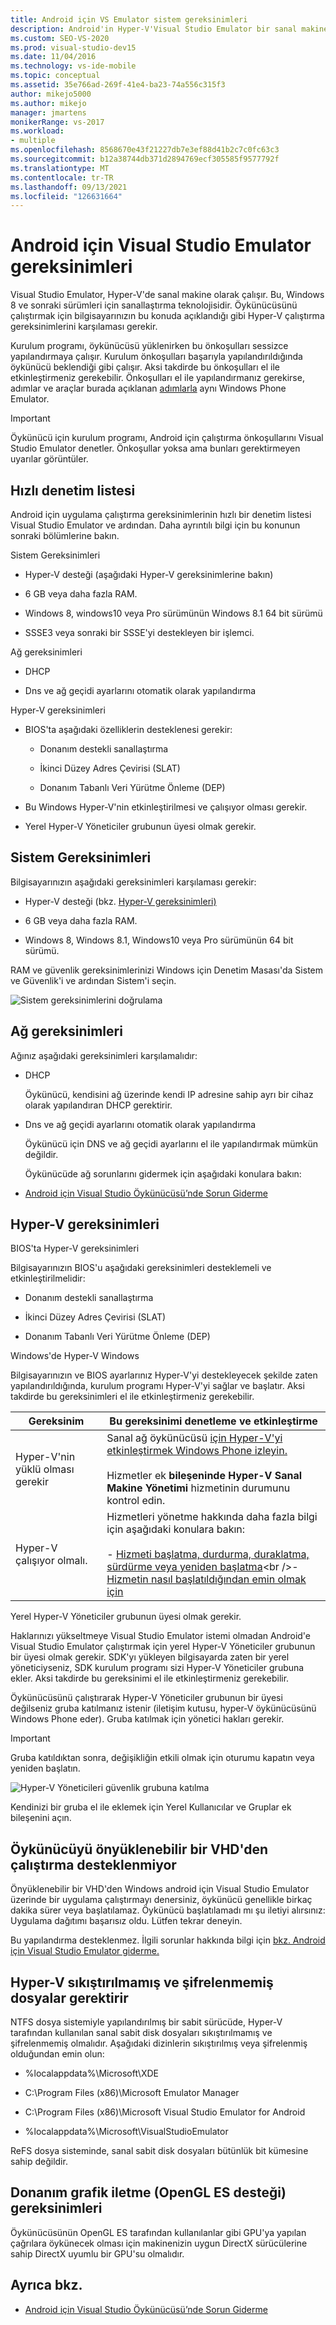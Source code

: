 ```yaml
---
title: Android için VS Emulator sistem gereksinimleri
description: Android'in Hyper-V'Visual Studio Emulator bir sanal makine olarak çalışması için gereken sistem gereksinimleri hakkında bilgi edinebilirsiniz.
ms.custom: SEO-VS-2020
ms.prod: visual-studio-dev15
ms.date: 11/04/2016
ms.technology: vs-ide-mobile
ms.topic: conceptual
ms.assetid: 35e766ad-269f-41e4-ba23-74a556c315f3
author: mikejo5000
ms.author: mikejo
manager: jmartens
monikerRange: vs-2017
ms.workload:
- multiple
ms.openlocfilehash: 8568670e43f21227db7e3ef88d41b2c7c0fc63c3
ms.sourcegitcommit: b12a38744db371d2894769ecf305585f9577792f
ms.translationtype: MT
ms.contentlocale: tr-TR
ms.lasthandoff: 09/13/2021
ms.locfileid: "126631664"
---
```

# <a name="system-requirements-for-the-visual-studio-emulator-for-android"></a>Android için Visual Studio Emulator gereksinimleri

Visual Studio Emulator, Hyper-V'de sanal makine olarak çalışır. Bu, Windows 8 ve sonraki sürümleri için sanallaştırma teknolojisidir. Öykünücüsünü çalıştırmak için bilgisayarınızın bu konuda açıklandığı gibi Hyper-V çalıştırma gereksinimlerini karşılaması gerekir.

Kurulum programı, öykünücüsü yüklenirken bu önkoşulları sessizce yapılandırmaya çalışır. Kurulum önkoşulları başarıyla yapılandırıldığında öykünücü beklendiği gibi çalışır. Aksi takdirde bu önkoşulları el ile etkinleştirmeniz gerekebilir. Önkoşulları el ile yapılandırmanız gerekirse, adımlar ve araçlar burada açıklanan [adımlarla](/previous-versions/windows/apps/jj863509\(v=vs.105\)) aynı Windows Phone Emulator.

> [!IMPORTANT]
> Öykünücü için kurulum programı, Android için çalıştırma önkoşullarını Visual Studio Emulator denetler. Önkoşullar yoksa ama bunları gerektirmeyen uyarılar görüntüler.

## <a name="quick-checklist"></a><a name="Checklist"></a> Hızlı denetim listesi

Android için uygulama çalıştırma gereksinimlerinin hızlı bir denetim listesi Visual Studio Emulator ve ardından. Daha ayrıntılı bilgi için bu konunun sonraki bölümlerine bakın.

Sistem Gereksinimleri

- Hyper-V desteği (aşağıdaki Hyper-V gereksinimlerine bakın)

- 6 GB veya daha fazla RAM.

- Windows 8, windows10 veya Pro sürümünün Windows 8.1 64 bit sürümü

- SSSE3 veya sonraki bir SSSE'yi destekleyen bir işlemci.

Ağ gereksinimleri

- DHCP

- Dns ve ağ geçidi ayarlarını otomatik olarak yapılandırma

Hyper-V gereksinimleri

- BIOS'ta aşağıdaki özelliklerin desteklenesi gerekir:

  - Donanım destekli sanallaştırma

  - İkinci Düzey Adres Çevirisi (SLAT)

  - Donanım Tabanlı Veri Yürütme Önleme (DEP)

- Bu Windows Hyper-V'nin etkinleştirilmesi ve çalışıyor olması gerekir.

- Yerel Hyper-V Yöneticiler grubunun üyesi olmak gerekir.

## <a name="system-requirements"></a>Sistem Gereksinimleri
 Bilgisayarınızın aşağıdaki gereksinimleri karşılaması gerekir:

- Hyper-V desteği (bkz. [Hyper-V gereksinimleri)](#hyper-v-requirements)

- 6 GB veya daha fazla RAM.

- Windows 8, Windows 8.1, Windows10 veya Pro sürümünün 64 bit sürümü.

RAM ve güvenlik gereksinimlerinizi Windows için Denetim Masası'da Sistem ve Güvenlik'i ve ardından Sistem'i seçin.

![Sistem gereksinimlerini doğrulama](../cross-platform/media/android_emu_system_requirements.png "Android_Emu_System_Requirements")

## <a name="network-requirements"></a>Ağ gereksinimleri

Ağınız aşağıdaki gereksinimleri karşılamalıdır:

- DHCP

   Öykünücü, kendisini ağ üzerinde kendi IP adresine sahip ayrı bir cihaz olarak yapılandıran DHCP gerektirir.

- Dns ve ağ geçidi ayarlarını otomatik olarak yapılandırma

   Öykünücü için DNS ve ağ geçidi ayarlarını el ile yapılandırmak mümkün değildir.

  Öykünücüde ağ sorunlarını gidermek için aşağıdaki konulara bakın:

- [Android için Visual Studio Öykünücüsü’nde Sorun Giderme](../cross-platform/troubleshooting-the-visual-studio-emulator-for-android.md)

## <a name="hyper-v-requirements"></a>Hyper-V gereksinimleri

BIOS'ta Hyper-V gereksinimleri

Bilgisayarınızın BIOS'u aşağıdaki gereksinimleri desteklemeli ve etkinleştirilmelidir:

- Donanım destekli sanallaştırma

- İkinci Düzey Adres Çevirisi (SLAT)

- Donanım Tabanlı Veri Yürütme Önleme (DEP)

Windows'de Hyper-V Windows

Bilgisayarınızın ve BIOS ayarlarınız Hyper-V'yi destekleyecek şekilde zaten yapılandırıldığında, kurulum programı Hyper-V'yi sağlar ve başlatır. Aksi takdirde bu gereksinimleri el ile etkinleştirmeniz gerekebilir.

|Gereksinim|Bu gereksinimi denetleme ve etkinleştirme|
|-----------------|----------------------------------------------|
|Hyper-V'nin yüklü olması gerekir|Sanal ağ öykünücüsü [için Hyper-V'yi etkinleştirmek Windows Phone izleyin.](/previous-versions/windows/apps/jj863509(v=vs.105))<br /><br /> Hizmetler ek **bileşeninde Hyper-V Sanal Makine Yönetimi** hizmetinin durumunu kontrol edin.|
|Hyper-V çalışıyor olmalı.|Hizmetleri yönetme hakkında daha fazla bilgi için aşağıdaki konulara bakın:<br /><br /> -   [Hizmeti başlatma, durdurma, duraklatma, sürdürme veya yeniden başlatma](https://technet.microsoft.com/library/cc736564\(v=WS.10\).aspx)<br />-   [Hizmetin nasıl başlatıldığından emin olmak için](https://technet.microsoft.com/%20library/cc739213\(v=ws.10\))|

 Yerel Hyper-V Yöneticiler grubunun üyesi olmak gerekir.

 Haklarınızı yükseltmeye Visual Studio Emulator istemi olmadan Android'e Visual Studio Emulator çalıştırmak için yerel Hyper-V Yöneticiler grubunun bir üyesi olmak gerekir. SDK'yı yükleyen bilgisayarda zaten bir yerel yöneticiyseniz, SDK kurulum programı sizi Hyper-V Yöneticiler grubuna ekler. Aksi takdirde bu gereksinimi el ile etkinleştirmeniz gerekebilir.

 Öykünücüsünü çalıştırarak Hyper-V Yöneticiler grubunun bir üyesi değilseniz gruba katılmanız istenir (iletişim kutusu, hyper-V öykünücüsünü Windows Phone eder). Gruba katılmak için yönetici hakları gerekir.

> [!IMPORTANT]
> Gruba katıldıktan sonra, değişikliğin etkili olmak için oturumu kapatın veya yeniden başlatın.

 ![Hyper&#45;V Yöneticileri güvenlik grubuna katılma](../cross-platform/media/android_emu_hyperv_admin.png "Android_Emu_HyperV_Admin")

 Kendinizi bir gruba el ile eklemek için Yerel Kullanıcılar ve Gruplar ek bileşenini açın.

## <a name="running-the-emulator-from-a-bootable-vhd-is-not-supported"></a>Öykünücüyü önyüklenebilir bir VHD'den çalıştırma desteklenmiyor
 Önyüklenebilir bir VHD'den Windows android için Visual Studio Emulator üzerinde bir uygulama çalıştırmayı denersiniz, öykünücü genellikle birkaç dakika sürer veya başlatılamaz. Öykünücü başlatılamadı mı şu iletiyi alırsınız: Uygulama dağıtımı başarısız oldu. Lütfen tekrar deneyin.

 Bu yapılandırma desteklenmez. İlgili sorunlar hakkında bilgi için [bkz. Android için Visual Studio Emulator giderme.](../cross-platform/troubleshooting-the-visual-studio-emulator-for-android.md)

## <a name="hyper-v-requires-uncompressed-and-unencrypted-files"></a>Hyper-V sıkıştırılmamış ve şifrelenmemiş dosyalar gerektirir
 NTFS dosya sistemiyle yapılandırılmış bir sabit sürücüde, Hyper-V tarafından kullanılan sanal sabit disk dosyaları sıkıştırılmamış ve şifrelenmemiş olmalıdır. Aşağıdaki dizinlerin sıkıştırılmış veya şifrelenmiş olduğundan emin olun:

- %localappdata%\Microsoft\XDE

- C:\Program Files (x86)\Microsoft Emulator Manager

- C:\Program Files (x86)\Microsoft Visual Studio Emulator for Android

- %localappdata%\Microsoft\VisualStudioEmulator

ReFS dosya sisteminde, sanal sabit disk dosyaları bütünlük bit kümesine sahip değildir.

## <a name="hardware-graphics-forwarding-opengl-es-support-requirements"></a>Donanım grafik iletme (OpenGL ES desteği) gereksinimleri

Öykünücüsünün OpenGL ES tarafından kullanılanlar gibi GPU'ya yapılan çağrılara öykünecek olması için makinenizin uygun DirectX sürücülerine sahip DirectX uyumlu bir GPU'su olmalıdır.

## <a name="see-also"></a>Ayrıca bkz.

- [Android için Visual Studio Öykünücüsü’nde Sorun Giderme](../cross-platform/troubleshooting-the-visual-studio-emulator-for-android.md)
